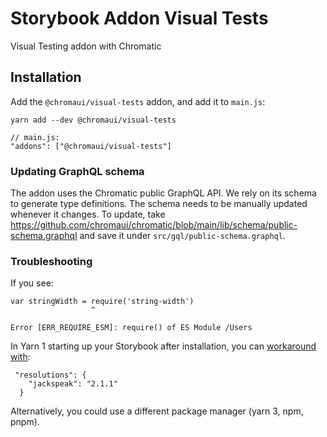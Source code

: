 # Storybook Addon Visual Tests

Visual Testing addon with Chromatic

## Installation

Add the `@chromaui/visual-tests` addon, and add it to `main.js`:

```
yarn add --dev @chromaui/visual-tests
```

```
// main.js:
"addons": ["@chromaui/visual-tests"]
```

### Updating GraphQL schema

The addon uses the Chromatic public GraphQL API. We rely on its schema to generate type definitions. The schema needs to be manually updated whenever it changes.
To update, take https://github.com/chromaui/chromatic/blob/main/lib/schema/public-schema.graphql and save it under `src/gql/public-schema.graphql`.

### Troubleshooting

If you see:

```
var stringWidth = require('string-width')
                  ^

Error [ERR_REQUIRE_ESM]: require() of ES Module /Users
```

In Yarn 1 starting up your Storybook after installation, you can [workaround with](https://github.com/storybookjs/storybook/issues/22431#issuecomment-1630086092):

```
 "resolutions": {
    "jackspeak": "2.1.1"
  }
```

Alternatively, you could use a different package manager (yarn 3, npm, pnpm).

